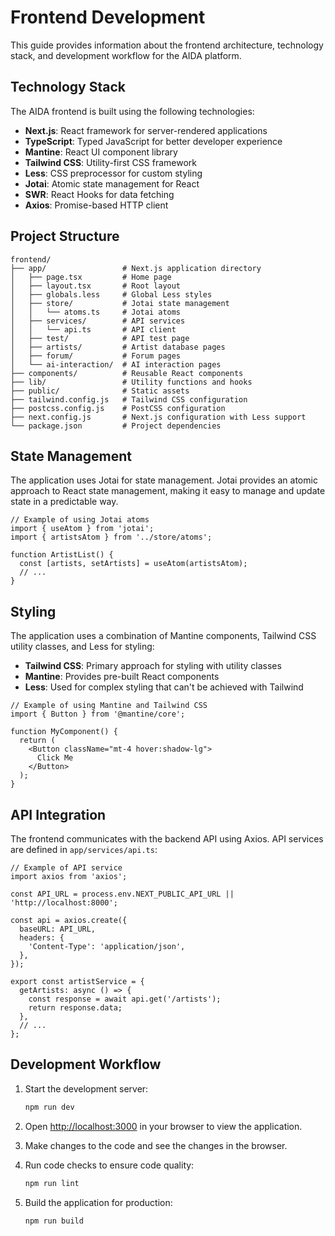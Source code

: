 # Frontend Development

This guide provides information about the frontend architecture, technology stack, and development workflow for the AIDA platform.

## Technology Stack

The AIDA frontend is built using the following technologies:

- **Next.js**: React framework for server-rendered applications
- **TypeScript**: Typed JavaScript for better developer experience
- **Mantine**: React UI component library
- **Tailwind CSS**: Utility-first CSS framework
- **Less**: CSS preprocessor for custom styling
- **Jotai**: Atomic state management for React
- **SWR**: React Hooks for data fetching
- **Axios**: Promise-based HTTP client

## Project Structure

```
frontend/
├── app/                 # Next.js application directory
│   ├── page.tsx         # Home page
│   ├── layout.tsx       # Root layout
│   ├── globals.less     # Global Less styles
│   ├── store/           # Jotai state management
│   │   └── atoms.ts     # Jotai atoms
│   ├── services/        # API services
│   │   └── api.ts       # API client
│   ├── test/            # API test page
│   ├── artists/         # Artist database pages
│   ├── forum/           # Forum pages
│   └── ai-interaction/  # AI interaction pages
├── components/          # Reusable React components
├── lib/                 # Utility functions and hooks
├── public/              # Static assets
├── tailwind.config.js   # Tailwind CSS configuration
├── postcss.config.js    # PostCSS configuration
├── next.config.js       # Next.js configuration with Less support
└── package.json         # Project dependencies
```

## State Management

The application uses Jotai for state management. Jotai provides an atomic approach to React state management, making it easy to manage and update state in a predictable way.

```tsx
// Example of using Jotai atoms
import { useAtom } from 'jotai';
import { artistsAtom } from '../store/atoms';

function ArtistList() {
  const [artists, setArtists] = useAtom(artistsAtom);
  // ...
}
```

## Styling

The application uses a combination of Mantine components, Tailwind CSS utility classes, and Less for styling:

- **Tailwind CSS**: Primary approach for styling with utility classes
- **Mantine**: Provides pre-built React components
- **Less**: Used for complex styling that can't be achieved with Tailwind

```tsx
// Example of using Mantine and Tailwind CSS
import { Button } from '@mantine/core';

function MyComponent() {
  return (
    <Button className="mt-4 hover:shadow-lg">
      Click Me
    </Button>
  );
}
```

## API Integration

The frontend communicates with the backend API using Axios. API services are defined in `app/services/api.ts`:

```tsx
// Example of API service
import axios from 'axios';

const API_URL = process.env.NEXT_PUBLIC_API_URL || 'http://localhost:8000';

const api = axios.create({
  baseURL: API_URL,
  headers: {
    'Content-Type': 'application/json',
  },
});

export const artistService = {
  getArtists: async () => {
    const response = await api.get('/artists');
    return response.data;
  },
  // ...
};
```

## Development Workflow

1. Start the development server:
   ```bash
   npm run dev
   ```

2. Open [http://localhost:3000](http://localhost:3000) in your browser to view the application.

3. Make changes to the code and see the changes in the browser.

4. Run code checks to ensure code quality:
   ```bash
   npm run lint
   ```

5. Build the application for production:
   ```bash
   npm run build
   ``` 